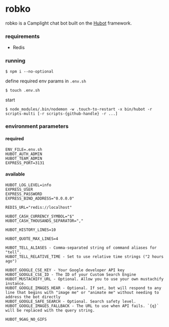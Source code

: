 # robko

robko is a Camplight chat bot built on the [Hubot][hubot] framework.

[hubot]: http://hubot.github.com

### requirements

* Redis

### running

    $ npm i --no-optional

define required env params in `.env.sh`

    $ touch .env.sh

start

    $ node_modules/.bin/nodemon -w .touch-to-restart -x bin/hubot -r scripts-multi [-r scripts-{github-handle} -r ...]

### environment parameters

#### required

    ENV_FILE=.env.sh
    HUBOT_AUTH_ADMIN
    HUBOT_TEAM_ADMIN
    EXPRESS_PORT=3131

#### available

    HUBOT_LOG_LEVEL=info
    EXPRESS_USER
    EXPRESS_PASSWORD
    EXPRESS_BIND_ADDRESS="0.0.0.0"

    REDIS_URL="redis://localhost"

    HUBOT_CASH_CURRENCY_SYMBOL="$"
    HUBOT_CASH_THOUSANDS_SEPARATOR=","

    HUBOT_HISTORY_LINES=10

    HUBOT_QUOTE_MAX_LINES=4

    HUBOT_TELL_ALIASES - Comma-separated string of command aliases for "tell".
    HUBOT_TELL_RELATIVE_TIME - Set to use relative time strings ("2 hours ago")

    HUBOT_GOOGLE_CSE_KEY - Your Google developer API key
    HUBOT_GOOGLE_CSE_ID - The ID of your Custom Search Engine
    HUBOT_MUSTACHIFY_URL - Optional. Allow you to use your own mustachify instance.
    HUBOT_GOOGLE_IMAGES_HEAR - Optional. If set, bot will respond to any line that begins with "image me" or "animate me" without needing to address the bot directly
    HUBOT_GOOGLE_SAFE_SEARCH - Optional. Search safety level.
    HUBOT_GOOGLE_IMAGES_FALLBACK - The URL to use when API fails. `{q}` will be replaced with the query string.

    HUBOT_9GAG_NO_GIFS
